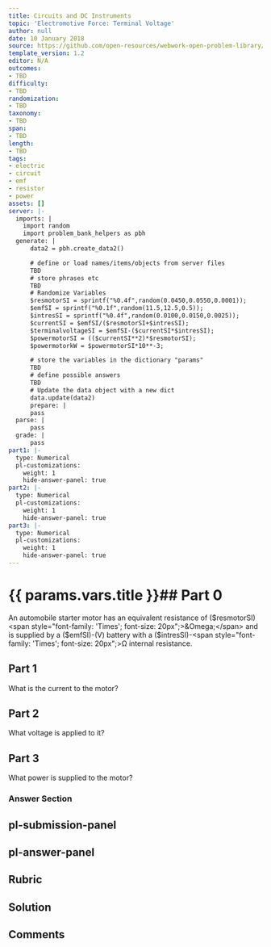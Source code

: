 ```yaml
---
title: Circuits and DC Instruments
topic: 'Electromotive Force: Terminal Voltage'
author: null
date: 10 January 2018
source: https://github.com/open-resources/webwork-open-problem-library/tree/master/Contrib/BrockPhysics/College_Physics_Urone/21.Circuits_and_DC_Instruments/21-02.Electromotive_Force_Terminal_Voltage/NU_U17_21_02_010.pg
template_version: 1.2
editor: N/A
outcomes:
- TBD
difficulty:
- TBD
randomization:
- TBD
taxonomy:
- TBD
span:
- TBD
length:
- TBD
tags:
- electric
- circuit
- emf
- resistor
- power
assets: []
server: |-
  imports: |
    import random
    import problem_bank_helpers as pbh
  generate: |
      data2 = pbh.create_data2()

      # define or load names/items/objects from server files
      TBD
      # store phrases etc
      TBD
      # Randomize Variables
      $resmotorSI = sprintf("%0.4f",random(0.0450,0.0550,0.0001));
      $emfSI = sprintf("%0.1f",random(11.5,12.5,0.5));
      $intresSI = sprintf("%0.4f",random(0.0100,0.0150,0.0025));
      $currentSI = $emfSI/($resmotorSI+$intresSI);
      $terminalvoltageSI = $emfSI-($currentSI*$intresSI);
      $powermotorSI = (($currentSI**2)*$resmotorSI);
      $powermotorkW = $powermotorSI*10**-3;

      # store the variables in the dictionary "params"
      TBD
      # define possible answers
      TBD
      # Update the data object with a new dict
      data.update(data2)
      prepare: |
      pass
  parse: |
      pass
  grade: |
      pass
part1: |-
  type: Numerical
  pl-customizations:
    weight: 1
    hide-answer-panel: true
part2: |-
  type: Numerical
  pl-customizations:
    weight: 1
    hide-answer-panel: true
part3: |-
  type: Numerical
  pl-customizations:
    weight: 1
    hide-answer-panel: true
---
```


# {{ params.vars.title }}## Part 0 
An automobile starter motor has an equivalent resistance of ($resmotorSI) <span style="font-family: 'Times'; font-size: 20px";>&Omega;</span> and is supplied by a ($emfSI)-(V) battery with a ($intresSI)-<span style="font-family: 'Times'; font-size: 20px";>&Omega;</span> internal resistance. 
## Part 1 
What is the current to the motor? 
## Part 2 
What voltage is applied to it? 
## Part 3 
What power is supplied to the motor? 


### Answer Section 


## pl-submission-panel 


## pl-answer-panel 


## Rubric 


## Solution 


## Comments 


